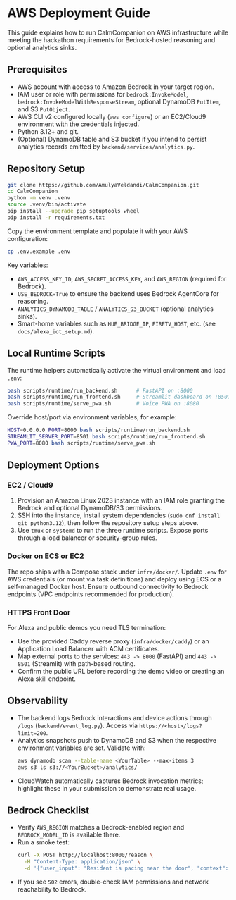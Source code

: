 # AWS Deployment Guide

This guide explains how to run CalmCompanion on AWS infrastructure while meeting the hackathon requirements for Bedrock-hosted reasoning and optional analytics sinks.

## Prerequisites
- AWS account with access to Amazon Bedrock in your target region.
- IAM user or role with permissions for `bedrock:InvokeModel`, `bedrock:InvokeModelWithResponseStream`, optional DynamoDB `PutItem`, and S3 `PutObject`.
- AWS CLI v2 configured locally (`aws configure`) or an EC2/Cloud9 environment with the credentials injected.
- Python 3.12+ and git.
- (Optional) DynamoDB table and S3 bucket if you intend to persist analytics records emitted by `backend/services/analytics.py`.

## Repository Setup
```bash
git clone https://github.com/AmulyaVeldandi/CalmCompanion.git
cd CalmCompanion
python -m venv .venv
source .venv/bin/activate
pip install --upgrade pip setuptools wheel
pip install -r requirements.txt
```

Copy the environment template and populate it with your AWS configuration:
```bash
cp .env.example .env
```

Key variables:
- `AWS_ACCESS_KEY_ID`, `AWS_SECRET_ACCESS_KEY`, and `AWS_REGION` (required for Bedrock).
- `USE_BEDROCK=True` to ensure the backend uses Bedrock AgentCore for reasoning.
- `ANALYTICS_DYNAMODB_TABLE` / `ANALYTICS_S3_BUCKET` (optional analytics sinks).
- Smart-home variables such as `HUE_BRIDGE_IP`, `FIRETV_HOST`, etc. (see `docs/alexa_iot_setup.md`).

## Local Runtime Scripts
The runtime helpers automatically activate the virtual environment and load `.env`:
```bash
bash scripts/runtime/run_backend.sh      # FastAPI on :8000
bash scripts/runtime/run_frontend.sh     # Streamlit dashboard on :8501
bash scripts/runtime/serve_pwa.sh        # Voice PWA on :8080
```
Override host/port via environment variables, for example:
```bash
HOST=0.0.0.0 PORT=8000 bash scripts/runtime/run_backend.sh
STREAMLIT_SERVER_PORT=8501 bash scripts/runtime/run_frontend.sh
PWA_PORT=8080 bash scripts/runtime/serve_pwa.sh
```

## Deployment Options
### EC2 / Cloud9
1. Provision an Amazon Linux 2023 instance with an IAM role granting the Bedrock and optional DynamoDB/S3 permissions.
2. SSH into the instance, install system dependencies (`sudo dnf install git python3.12`), then follow the repository setup steps above.
3. Use `tmux` or `systemd` to run the three runtime scripts. Expose ports through a load balancer or security-group rules.

### Docker on ECS or EC2
The repo ships with a Compose stack under `infra/docker/`. Update `.env` for AWS credentials (or mount via task definitions) and deploy using ECS or a self-managed Docker host. Ensure outbound connectivity to Bedrock endpoints (VPC endpoints recommended for production).

### HTTPS Front Door
For Alexa and public demos you need TLS termination:
- Use the provided Caddy reverse proxy (`infra/docker/caddy`) or an Application Load Balancer with ACM certificates.
- Map external ports to the services: `443 -> 8000` (FastAPI) and `443 -> 8501` (Streamlit) with path-based routing.
- Confirm the public URL before recording the demo video or creating an Alexa skill endpoint.

## Observability
- The backend logs Bedrock interactions and device actions through `/logs` (`backend/event_log.py`). Access via `https://<host>/logs?limit=200`.
- Analytics snapshots push to DynamoDB and S3 when the respective environment variables are set. Validate with:
  ```bash
  aws dynamodb scan --table-name <YourTable> --max-items 3
  aws s3 ls s3://<YourBucket>/analytics/
  ```
- CloudWatch automatically captures Bedrock invocation metrics; highlight these in your submission to demonstrate real usage.

## Bedrock Checklist
- Verify `AWS_REGION` matches a Bedrock-enabled region and `BEDROCK_MODEL_ID` is available there.
- Run a smoke test:
  ```bash
  curl -X POST http://localhost:8000/reason \
    -H "Content-Type: application/json" \
    -d '{"user_input": "Resident is pacing near the door", "context": {"recent_risk": "high"}}'
  ```
- If you see `502` errors, double-check IAM permissions and network reachability to Bedrock.
